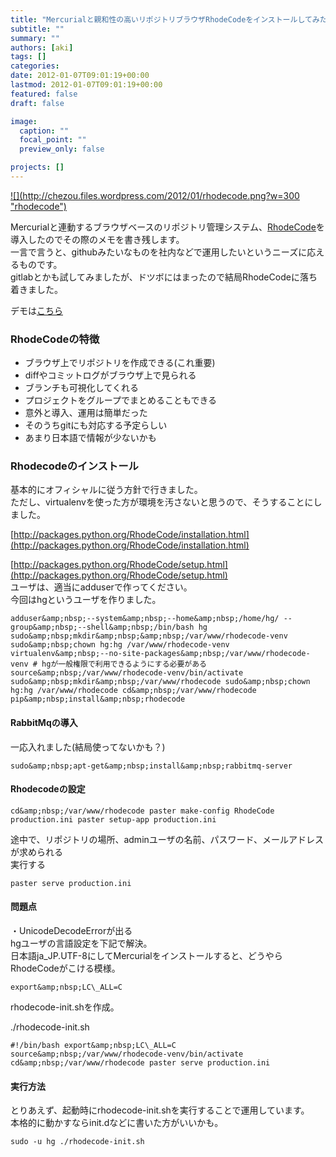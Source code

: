 ```yaml
---
title: "Mercurialと親和性の高いリポジトリブラウザRhodeCodeをインストールしてみた"
subtitle: ""
summary: ""
authors: [aki]
tags: []
categories: 
date: 2012-01-07T09:01:19+00:00
lastmod: 2012-01-07T09:01:19+00:00
featured: false
draft: false

image:
  caption: ""
  focal_point: ""
  preview_only: false

projects: []
---
```

[![](http://chezou.files.wordpress.com/2012/01/rhodecode.png?w=300 &quot;rhodecode&quot;)](http://rhodecode.org/)

Mercurialと連動するブラウザベースのリポジトリ管理システム、[RhodeCode](http://rhodecode.org/)を導入したのでその際のメモを書き残します。  
一言で言うと、githubみたいなものを社内などで運用したいというニーズに応えるものです。  
gitlabとかも試してみましたが、ドツボにはまったので結局RhodeCodeに落ち着きました。

デモは[こちら](http://demo.rhodecode.org/)

### RhodeCodeの特徴

- ブラウザ上でリポジトリを作成できる(これ重要)
- diffやコミットログがブラウザ上で見られる
- ブランチも可視化してくれる
- プロジェクトをグループでまとめることもできる
- 意外と導入、運用は簡単だった
- そのうちgitにも対応する予定らしい
- あまり日本語で情報が少ないかも

### 

### Rhodecodeのインストール
基本的にオフィシャルに従う方針で行きました。  
ただし、virtualenvを使った方が環境を汚さないと思うので、そうすることにしました。

[http://packages.python.org/RhodeCode/installation.html](http://packages.python.org/RhodeCode/installation.html)

[http://packages.python.org/RhodeCode/setup.html](http://packages.python.org/RhodeCode/setup.html)  
ユーザは、適当にadduserで作ってください。  
今回はhgというユーザを作りました。

    adduser&amp;nbsp;--system&amp;nbsp;--home&amp;nbsp;/home/hg/ --group&amp;nbsp;--shell&amp;nbsp;/bin/bash hg sudo&amp;nbsp;mkdir&amp;nbsp;&amp;nbsp;/var/www/rhodecode-venv sudo&amp;nbsp;chown hg:hg /var/www/rhodecode-venv virtualenv&amp;nbsp;--no-site-packages&amp;nbsp;/var/www/rhodecode-venv # hgが一般権限で利用できるようにする必要がある source&amp;nbsp;/var/www/rhodecode-venv/bin/activate sudo&amp;nbsp;mkdir&amp;nbsp;/var/www/rhodecode sudo&amp;nbsp;chown hg:hg /var/www/rhodecode cd&amp;nbsp;/var/www/rhodecode pip&amp;nbsp;install&amp;nbsp;rhodecode

#### RabbitMqの導入
一応入れました(結局使ってないかも？)

    sudo&amp;nbsp;apt-get&amp;nbsp;install&amp;nbsp;rabbitmq-server

#### Rhodecodeの設定

    cd&amp;nbsp;/var/www/rhodecode paster make-config RhodeCode production.ini paster setup-app production.ini

途中で、リポジトリの場所、adminユーザの名前、パスワード、メールアドレスが求められる  
実行する

    paster serve production.ini

#### 問題点
・UnicodeDecodeErrorが出る  
hgユーザの言語設定を下記で解決。  
日本語ja\_JP.UTF-8にしてMercurialをインストールすると、どうやらRhodeCodeがこける模様。

    export&amp;nbsp;LC\_ALL=C

rhodecode-init.shを作成。

./rhodecode-init.sh

    #!/bin/bash export&amp;nbsp;LC\_ALL=C source&amp;nbsp;/var/www/rhodecode-venv/bin/activate cd&amp;nbsp;/var/www/rhodecode paster serve production.ini

#### 実行方法
とりあえず、起動時にrhodecode-init.shを実行することで運用しています。  
本格的に動かすならinit.dなどに書いた方がいいかも。

    sudo -u hg ./rhodecode-init.sh


